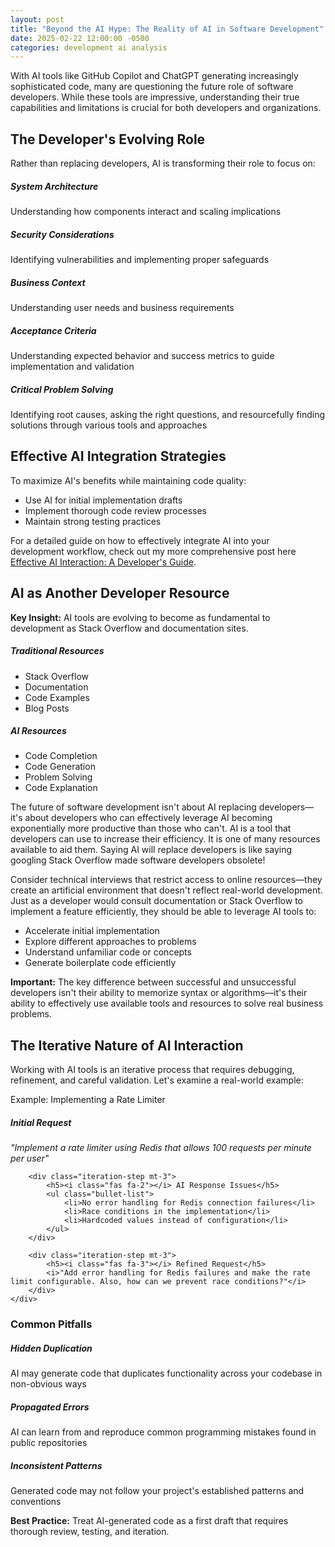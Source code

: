 ```yaml
---
layout: post
title: "Beyond the AI Hype: The Reality of AI in Software Development"
date: 2025-02-22 12:00:00 -0500
categories: development ai analysis
---
```


<div class="text-center mb-4">
    <i class="fas fa-robot fa-4x text-info"></i>
    <i class="fas fa-not-equal fa-2x mx-3"></i>
    <i class="fas fa-user-tie fa-4x text-warning"></i>
</div>

<p class="lead">
    With AI tools like GitHub Copilot and ChatGPT generating increasingly sophisticated code, many are questioning the future role of software developers. While these tools are impressive, understanding their true capabilities and limitations is crucial for both developers and organizations.
</p>

<!--more-->

<h2><i class="fas fa-brain"></i> The Developer's Evolving Role</h2>

<p>Rather than replacing developers, AI is transforming their role to focus on:</p>

<div class="row mb-4">
    <div class="col-md-4">
        <div class="card">
            <div class="card-body">
                <h5 class="card-title"><i class="fas fa-sitemap"></i> System Architecture</h5>
                <p class="card-text">Understanding how components interact and scaling implications</p>
            </div>
        </div>
    </div>
    <div class="col-md-4">
        <div class="card">
            <div class="card-body">
                <h5 class="card-title"><i class="fas fa-shield-alt"></i> Security Considerations</h5>
                <p class="card-text">Identifying vulnerabilities and implementing proper safeguards</p>
            </div>
        </div>
    </div>
    <div class="col-md-4">
        <div class="card">
            <div class="card-body">
                <h5 class="card-title"><i class="fas fa-users"></i> Business Context</h5>
                <p class="card-text">Understanding user needs and business requirements</p>
            </div>
        </div>
    </div>
   <div class="col-md-4 mt-4">
        <div class="card">
            <div class="card-body">
                <h5 class="card-title"><i class="fas fa-clipboard-check"></i> Acceptance Criteria</h5>
                <p class="card-text">Understanding expected behavior and success metrics to guide implementation and validation</p>
            </div>
        </div>
    </div>
    <div class="col-md-4 mt-4">
        <div class="card">
            <div class="card-body">
                <h5 class="card-title"><i class="fas fa-puzzle-piece"></i> Critical Problem Solving</h5>
                <p class="card-text">Identifying root causes, asking the right questions, and resourcefully finding solutions through various tools and approaches</p>
            </div>
        </div>
    </div>
</div>

<h2><i class="fas fa-tools"></i> Effective AI Integration Strategies</h2>

<p>To maximize AI's benefits while maintaining code quality:</p>

<ul class="bullet-list">
    <li>Use AI for initial implementation drafts</li>
    <li>Implement thorough code review processes</li>
    <li>Maintain strong testing practices</li>
</ul>

<p class="text-justify">
    For a detailed guide on how to effectively integrate AI into your development workflow, check out my more comprehensive post here 
    <a href="/blog/2025/02/22/effective-ai-interaction/">Effective AI Interaction: A Developer's Guide</a>.
</p>

<h2><i class="fas fa-tools"></i> AI as Another Developer Resource</h2>

<div class="alert alert-info" role="alert">
    <i class="fas fa-lightbulb"></i> <strong>Key Insight:</strong> AI tools are evolving to become as fundamental to development as Stack Overflow and documentation sites.
</div>

<div class="row mb-4">
    <div class="col-md-6">
        <div class="card">
            <div class="card-body">
                <h5 class="card-title"><i class="fas fa-search"></i> Traditional Resources</h5>
                <ul class="list-unstyled">
                    <li><i class="fas fa-check text-success mr-2"></i> Stack Overflow</li>
                    <li><i class="fas fa-check text-success mr-2"></i> Documentation</li>
                    <li><i class="fas fa-check text-success mr-2"></i> Code Examples</li>
                    <li><i class="fas fa-check text-success mr-2"></i> Blog Posts</li>
                </ul>
            </div>
        </div>
    </div>
    <div class="col-md-6">
        <div class="card">
            <div class="card-body">
                <h5 class="card-title"><i class="fas fa-robot"></i> AI Resources</h5>
                <ul class="list-unstyled">
                    <li><i class="fas fa-check text-success mr-2"></i> Code Completion</li>
                    <li><i class="fas fa-check text-success mr-2"></i> Code Generation</li>
                    <li><i class="fas fa-check text-success mr-2"></i> Problem Solving</li>
                    <li><i class="fas fa-check text-success mr-2"></i> Code Explanation</li>
                </ul>
            </div>
        </div>
    </div>
</div>

<p class="text-justify">
    The future of software development isn't about AI replacing developers—it's about developers who can effectively leverage AI becoming exponentially more productive than those who can't. AI is a tool that developers can use to increase their efficiency. It is one of many resources available to aid them. Saying AI will replace developers is like saying googling Stack Overflow made software developers obsolete!
</p>

<p class="text-justify">
    Consider technical interviews that restrict access to online resources—they create an artificial environment that doesn't reflect real-world development. Just as a developer would consult documentation or Stack Overflow to implement a feature efficiently, they should be able to leverage AI tools to:
</p>

<ul class="bullet-list">
    <li>Accelerate initial implementation</li>
    <li>Explore different approaches to problems</li>
    <li>Understand unfamiliar code or concepts</li>
    <li>Generate boilerplate code efficiently</li>
</ul>

<div class="alert alert-warning" role="alert">
    <i class="fas fa-exclamation-triangle"></i> <strong>Important:</strong> The key difference between successful and unsuccessful developers isn't their ability to memorize syntax or algorithms—it's their ability to effectively use available tools and resources to solve real business problems.
</div>

<h2><i class="fas fa-sync"></i> The Iterative Nature of AI Interaction</h2>

<p class="text-justify">
    Working with AI tools is an iterative process that requires debugging, refinement, and careful validation. Let's examine a real-world example:
</p>

<div class="card mb-4">
    <div class="card-header">
        <i class="fas fa-code"></i> Example: Implementing a Rate Limiter
    </div>
    <div class="card-body">
        <div class="iteration-step">
            <h5><i class="fas fa-1"></i> Initial Request</h5>
            <i>"Implement a rate limiter using Redis that allows 100 requests per minute per user"</i>
        </div>
        
        <div class="iteration-step mt-3">
            <h5><i class="fas fa-2"></i> AI Response Issues</h5>
            <ul class="bullet-list">
                <li>No error handling for Redis connection failures</li>
                <li>Race conditions in the implementation</li>
                <li>Hardcoded values instead of configuration</li>
            </ul>
        </div>

        <div class="iteration-step mt-3">
            <h5><i class="fas fa-3"></i> Refined Request</h5>
            <i>"Add error handling for Redis failures and make the rate limit configurable. Also, how can we prevent race conditions?"</i>
        </div>
    </div>
</div>

<h3><i class="fas fa-exclamation-circle"></i> Common Pitfalls</h3>

<div class="row mb-4">
    <div class="col-md-4">
        <div class="card h-100">
            <div class="card-body">
                <h5 class="card-title"><i class="fas fa-copy"></i> Hidden Duplication</h5>
                <p class="card-text">AI may generate code that duplicates functionality across your codebase in non-obvious ways</p>
            </div>
        </div>
    </div>
    <div class="col-md-4">
        <div class="card h-100">
            <div class="card-body">
                <h5 class="card-title"><i class="fas fa-bug"></i> Propagated Errors</h5>
                <p class="card-text">AI can learn from and reproduce common programming mistakes found in public repositories</p>
            </div>
        </div>
    </div>
    <div class="col-md-4">
        <div class="card h-100">
            <div class="card-body">
                <h5 class="card-title"><i class="fas fa-random"></i> Inconsistent Patterns</h5>
                <p class="card-text">Generated code may not follow your project's established patterns and conventions</p>
            </div>
        </div>
    </div>
</div>

<div class="alert alert-warning" role="alert">
    <i class="fas fa-lightbulb"></i> <strong>Best Practice:</strong> 
    Treat AI-generated code as a first draft that requires thorough review, testing, and iteration.
</div>

<div class="text-center my-4">
    <i class="fas fa-robot fa-3x text-info"></i>
    <i class="fas fa-plus fa-2x mx-3"></i>
    <i class="fas fa-user-tie fa-3x text-success"></i>
    <i class="fas fa-equals fa-2x mx-3"></i>
    <i class="fas fa-star fa-3x text-warning"></i>
</div>
